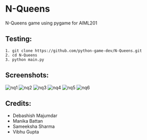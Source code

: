 # N-Queens

N-Queens game using pygame for AIML201

## Testing:
```
1. git clone https://github.com/python-game-dev/N-Queens.git
2. cd N-Queens
3. python main.py
```

## Screenshots:
![nq1](https://user-images.githubusercontent.com/54411253/131347892-0beb607a-855a-4d42-ac98-628182ab03bc.PNG)
![nq2](https://user-images.githubusercontent.com/54411253/131348090-21350006-c3cc-426c-ab98-5b6ee557ef84.PNG)
![nq3](https://user-images.githubusercontent.com/54411253/131348138-13d4e3b9-4e51-49b8-8a0e-6747edceafe8.PNG)
![nq4](https://user-images.githubusercontent.com/54411253/131348326-8804586f-4be8-4a39-b251-a199caf6504e.PNG)
![nq5](https://user-images.githubusercontent.com/54411253/131348368-08b38f66-21f1-4a89-a49d-d5a2b0980b97.PNG)
![nq6](https://user-images.githubusercontent.com/54411253/131348433-0ac16dda-8705-4590-a045-588166b5ee2a.PNG)

## Credits:
* Debashish Majumdar
* Manika Battan
* Sameeksha Sharma
* Vibhu Gupta
